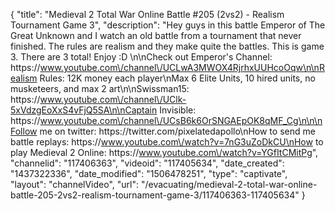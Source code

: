 {
    "title": "Medieval 2 Total War Online Battle #205 (2vs2) - Realism Tournament Game 3",
    "description": "Hey guys in this battle Emperor of The Great Unknown and I watch an old battle from a tournament that never finished.  The rules are realism and they make quite the battles.  This is game 3.  There are 3 total! Enjoy :D \n\nCheck out Emperor's Channel: https:\/\/www.youtube.com\/channel\/UCLwA3MWOX4RjrhxUUHcoOqw\n\nRealism Rules: 12K money each player\nMax 6 Elite Units, 10 hired units, no musketeers, and max 2 art\n\nSwissman15: https:\/\/www.youtube.com\/channel\/UClk-5xVdzgEoXxS4vFjQ5SA\n\nCaptain Invisible: https:\/\/www.youtube.com\/channel\/UCsB6k6OrSNGAEpOK8qMF_Cg\n\n\nFollow me on twitter: https:\/\/twitter.com\/pixelatedapollo\nHow to send me battle replays: https:\/\/www.youtube.com\/watch?v=7nG3uZoDkCU\nHow to play Medieval 2 Online: https:\/\/www.youtube.com\/watch?v=YGfItCMitPg",
    "channelid": "117406363",
    "videoid": "117405634",
    "date_created": "1437322336",
    "date_modified": "1506478251",
    "type": "captivate",
    "layout": "channelVideo",
    "url": "\/evacuating\/medieval-2-total-war-online-battle-205-2vs2-realism-tournament-game-3\/117406363-117405634"
}